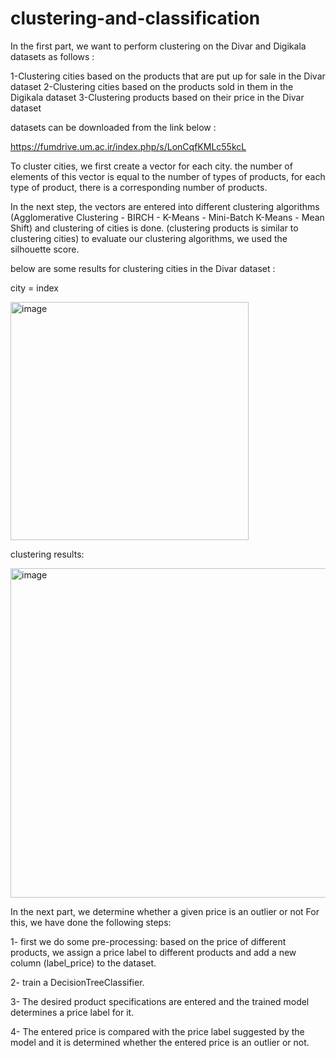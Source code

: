 # clustering-and-classification
 In the first part, we want to perform clustering on the Divar and Digikala datasets as follows :

1-Clustering cities based on the products that are put up for sale in the Divar dataset
2-Clustering cities based on the products sold in them in the Digikala dataset
3-Clustering products based on their price in the Divar dataset

datasets can be downloaded from the link below :

https://fumdrive.um.ac.ir/index.php/s/LonCqfKMLc55kcL

To cluster cities, we first create a vector for each city.
the number of elements of this vector is equal to the number of types of products, for each type of product, there is a corresponding number of products.

In the next step, the vectors are entered into different clustering algorithms (Agglomerative Clustering - BIRCH - K-Means - Mini-Batch K-Means - Mean Shift) and clustering of cities is done. (clustering products is similar to clustering cities)
to evaluate our clustering algorithms, we used the silhouette score.

below are some results for clustering cities in the Divar dataset :

city = index

<img width="381" alt="image" src="https://user-images.githubusercontent.com/47056654/195443217-5eb4ade0-8d18-4b68-a9f5-99df9694fd07.png">

clustering results:

<img width="527" alt="image" src="https://user-images.githubusercontent.com/47056654/195443244-6026c5d3-45a5-4cfe-80ea-03a49030ed9f.png">

In the next part, we determine whether a given price is an outlier or not
For this, we have done the following steps:

1- first we do some pre-processing: based on the price of different products, we assign a price label to different products and add a new column (label_price) to the dataset.

2- train a DecisionTreeClassifier.

3- The desired product specifications are entered and the trained model determines a price label for it.

4- The entered price is compared with the price label suggested by the model and it is determined whether the entered price is an outlier or not.


